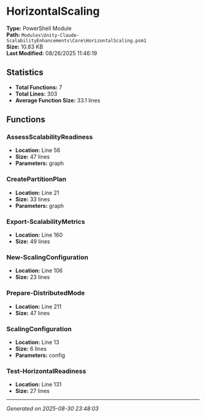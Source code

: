# HorizontalScaling

**Type:** PowerShell Module  
**Path:** `Modules\Unity-Claude-ScalabilityEnhancements\Core\HorizontalScaling.psm1`  
**Size:** 10.83 KB  
**Last Modified:** 08/26/2025 11:46:19  

## Statistics

- **Total Functions:** 7
- **Total Lines:** 303
- **Average Function Size:** 33.1 lines

## Functions


### AssessScalabilityReadiness

- **Location:** Line 56
- **Size:** 47 lines
- **Parameters:** graph
 
### CreatePartitionPlan

- **Location:** Line 21
- **Size:** 33 lines
- **Parameters:** graph
 
### Export-ScalabilityMetrics

- **Location:** Line 160
- **Size:** 49 lines

 
### New-ScalingConfiguration

- **Location:** Line 106
- **Size:** 23 lines

 
### Prepare-DistributedMode

- **Location:** Line 211
- **Size:** 47 lines

 
### ScalingConfiguration

- **Location:** Line 13
- **Size:** 6 lines
- **Parameters:** config
 
### Test-HorizontalReadiness

- **Location:** Line 131
- **Size:** 27 lines



---
*Generated on 2025-08-30 23:48:03*
